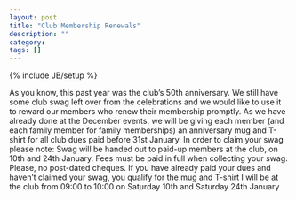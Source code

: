 ```yaml
---
layout: post
title: "Club Membership Renewals"
description: ""
category: 
tags: []
---
```

{% include JB/setup %}

As you know, this past year was the club’s 50th anniversary. We still have some club swag left over from the celebrations and we
would like to use it to reward our members who renew their membership promptly. As we have already done at the December events,
we will be giving each member (and each family member for family memberships) an anniversary mug and T-shirt for all club dues
paid before 31st January. In order to claim your swag please note:
Swag will be handed out to paid-up members at the club, on 10th and 24th January.
Fees must be paid in full when collecting your swag. Please, no post-dated cheques.
If you have already paid your dues and haven’t claimed your swag, you qualify for the mug and T-shirt
I will be at the club from 09:00 to 10:00 on Saturday 10th and Saturday 24th January
